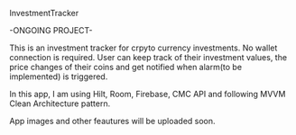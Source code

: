 InvestmentTracker

-ONGOING PROJECT-

This is an investment tracker for crpyto currency investments. No wallet connection is required. User can keep track of their investment values, the price changes of their coins and get notified when alarm(to be implemented) is triggered. 

In this app, I am using Hilt, Room, Firebase, CMC API and following MVVM Clean Architecture pattern. 

App images and other feautures will be uploaded soon.
